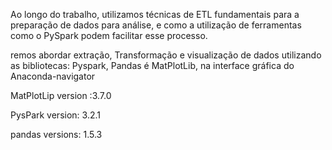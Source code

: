 Ao longo do trabalho, utilizamos técnicas de ETL fundamentais para a preparação de dados para análise, e como a utilização de ferramentas como o PySpark podem facilitar esse processo.


remos abordar extração, Transformação e visualização de dados utilizando as bibliotecas: Pyspark, Pandas é MatPlotLib, na interface gráfica do Anaconda-navigator


MatPlotLip version :3.7.0


PysPark version: 3.2.1


pandas versions: 1.5.3

